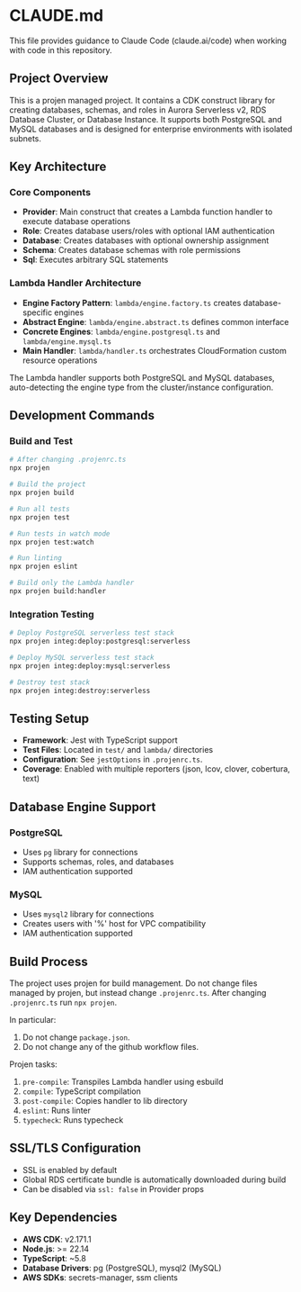# CLAUDE.md

This file provides guidance to Claude Code (claude.ai/code) when working with code in this repository.

## Project Overview

This is a projen managed project. It contains a CDK construct library for creating databases, schemas, and roles in Aurora Serverless v2, RDS Database Cluster, or Database Instance. It supports both PostgreSQL and MySQL databases and is designed for enterprise environments with isolated subnets.

## Key Architecture

### Core Components

- **Provider**: Main construct that creates a Lambda function handler to execute database operations
- **Role**: Creates database users/roles with optional IAM authentication
- **Database**: Creates databases with optional ownership assignment
- **Schema**: Creates database schemas with role permissions
- **Sql**: Executes arbitrary SQL statements

### Lambda Handler Architecture

- **Engine Factory Pattern**: `lambda/engine.factory.ts` creates database-specific engines
- **Abstract Engine**: `lambda/engine.abstract.ts` defines common interface
- **Concrete Engines**: `lambda/engine.postgresql.ts` and `lambda/engine.mysql.ts`
- **Main Handler**: `lambda/handler.ts` orchestrates CloudFormation custom resource operations

The Lambda handler supports both PostgreSQL and MySQL databases, auto-detecting the engine type from the cluster/instance configuration.

## Development Commands

### Build and Test

```bash
# After changing .projenrc.ts
npx projen

# Build the project
npx projen build

# Run all tests
npx projen test

# Run tests in watch mode
npx projen test:watch

# Run linting
npx projen eslint

# Build only the Lambda handler
npx projen build:handler
```

### Integration Testing

```bash
# Deploy PostgreSQL serverless test stack
npx projen integ:deploy:postgresql:serverless

# Deploy MySQL serverless test stack
npx projen integ:deploy:mysql:serverless

# Destroy test stack
npx projen integ:destroy:serverless
```

## Testing Setup

- **Framework**: Jest with TypeScript support
- **Test Files**: Located in `test/` and `lambda/` directories
- **Configuration**: See `jestOptions` in `.projenrc.ts`.
- **Coverage**: Enabled with multiple reporters (json, lcov, clover, cobertura, text)

## Database Engine Support

### PostgreSQL

- Uses `pg` library for connections
- Supports schemas, roles, and databases
- IAM authentication supported

### MySQL

- Uses `mysql2` library for connections
- Creates users with '%' host for VPC compatibility
- IAM authentication supported

## Build Process

The project uses projen for build management. Do not change files
managed by projen, but instead change `.projenrc.ts`. After changing
`.projenrc.ts` run `npx projen`.

In particular:

1. Do not change `package.json`.
2. Do not change any of the github workflow files.

Projen tasks:

1. `pre-compile`: Transpiles Lambda handler using esbuild
2. `compile`: TypeScript compilation
3. `post-compile`: Copies handler to lib directory
4. `eslint`: Runs linter
5. `typecheck`: Runs typecheck

## SSL/TLS Configuration

- SSL is enabled by default
- Global RDS certificate bundle is automatically downloaded during build
- Can be disabled via `ssl: false` in Provider props

## Key Dependencies

- **AWS CDK**: v2.171.1
- **Node.js**: >= 22.14
- **TypeScript**: ~5.8
- **Database Drivers**: pg (PostgreSQL), mysql2 (MySQL)
- **AWS SDKs**: secrets-manager, ssm clients
